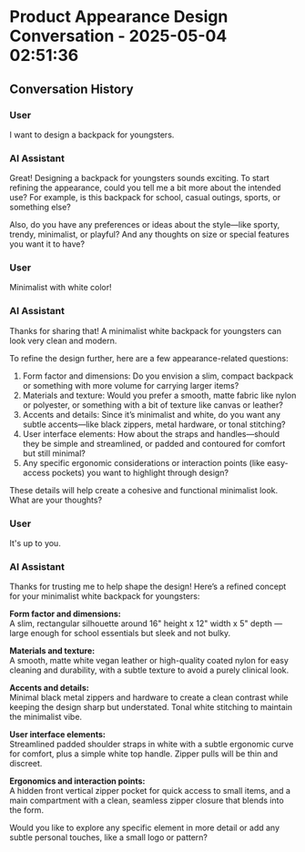 # Product Appearance Design Conversation - 2025-05-04 02:51:36

## Conversation History

### User

I want to design a backpack for youngsters.

### AI Assistant

Great! Designing a backpack for youngsters sounds exciting. To start refining the appearance, could you tell me a bit more about the intended use? For example, is this backpack for school, casual outings, sports, or something else?

Also, do you have any preferences or ideas about the style—like sporty, trendy, minimalist, or playful? And any thoughts on size or special features you want it to have?

### User

Minimalist with white color!

### AI Assistant

Thanks for sharing that! A minimalist white backpack for youngsters can look very clean and modern.

To refine the design further, here are a few appearance-related questions:

1. Form factor and dimensions: Do you envision a slim, compact backpack or something with more volume for carrying larger items?
2. Materials and texture: Would you prefer a smooth, matte fabric like nylon or polyester, or something with a bit of texture like canvas or leather?
3. Accents and details: Since it’s minimalist and white, do you want any subtle accents—like black zippers, metal hardware, or tonal stitching?
4. User interface elements: How about the straps and handles—should they be simple and streamlined, or padded and contoured for comfort but still minimal?
5. Any specific ergonomic considerations or interaction points (like easy-access pockets) you want to highlight through design?

These details will help create a cohesive and functional minimalist look. What are your thoughts?

### User

It's up to you.

### AI Assistant

Thanks for trusting me to help shape the design! Here’s a refined concept for your minimalist white backpack for youngsters:

**Form factor and dimensions:**  
A slim, rectangular silhouette around 16" height x 12" width x 5" depth — large enough for school essentials but sleek and not bulky.

**Materials and texture:**  
A smooth, matte white vegan leather or high-quality coated nylon for easy cleaning and durability, with a subtle texture to avoid a purely clinical look.

**Accents and details:**  
Minimal black metal zippers and hardware to create a clean contrast while keeping the design sharp but understated. Tonal white stitching to maintain the minimalist vibe.

**User interface elements:**  
Streamlined padded shoulder straps in white with a subtle ergonomic curve for comfort, plus a simple white top handle. Zipper pulls will be thin and discreet.

**Ergonomics and interaction points:**  
A hidden front vertical zipper pocket for quick access to small items, and a main compartment with a clean, seamless zipper closure that blends into the form.

Would you like to explore any specific element in more detail or add any subtle personal touches, like a small logo or pattern?

